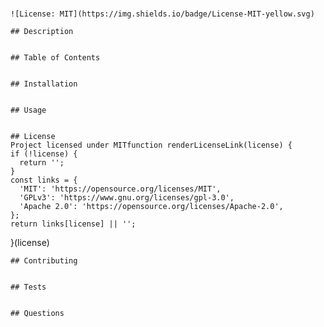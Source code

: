 # 
    
    ![License: MIT](https://img.shields.io/badge/License-MIT-yellow.svg)
  
    ## Description
    
  
    ## Table of Contents
    
  
    ## Installation
    
  
    ## Usage
    
  
    ## License
    Project licensed under MITfunction renderLicenseLink(license) {
    if (!license) {
      return '';
    }
    const links = {
      'MIT': 'https://opensource.org/licenses/MIT',
      'GPLv3': 'https://www.gnu.org/licenses/gpl-3.0',
      'Apache 2.0': 'https://opensource.org/licenses/Apache-2.0',
    };
    return links[license] || '';
  }(license)
    
  
    ## Contributing
    
  
    ## Tests
    
  
    ## Questions
    
  
     
    